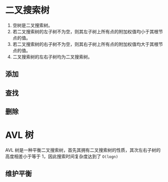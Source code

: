 # 二叉搜索树

1. 空树是二叉搜索树。
2. 若二叉搜索树的左子树不为空，则其左子树上所有点的附加权值均小于其根节点的值。
3. 若二叉搜索树的右子树不为空，则其右子树上所有点的附加权值均大于其根节点的值。
4. 二叉搜索树的左右子树均为二叉搜索树。

## 添加

## 查找

## 删除


# AVL 树

AVL 树是一种平衡二叉搜索树，首先其拥有二叉搜索树的性质，其次左右子树的高度相差小于等于 1，因此搜索时间复杂度达到了 `O(logn)`

## 维护平衡
